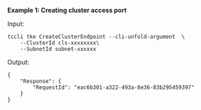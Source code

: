 **Example 1: Creating cluster access port**



Input: 

```
tccli tke CreateClusterEndpoint --cli-unfold-argument  \
    --ClusterId cls-xxxxxxxx\
    --SubnetId subnet-xxxxxx
```

Output: 
```
{
    "Response": {
        "RequestId": "eac6b301-a322-493a-8e36-83b295459397"
    }
}
```

